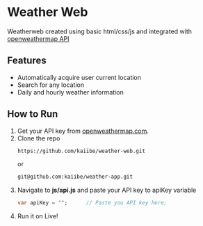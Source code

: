 # Weather Web

<p>Weatherweb created using basic html/css/js and integrated with <a href="https://openweathermap.org/api/">openweathermap API</a> </p>

## Features

- Automatically acquire user current location
- Search for any location
- Daily and hourly weather information 

## How to Run

1. Get your API key from <a href="https://openweathermap.org/api/">openweathermap.com</a>.
2. Clone the repo
   ```sh
   https://github.com/kaiibe/weather-web.git
   ```
   or
   ```sh
   git@github.com:kaiibe/weather-app.git
   ```
3. Navigate to **js/api.js** and paste your API key to apiKey variable
   ```dart
   var apiKey = "";      // Paste you API key here;
   ```
4. Run it on Live!


